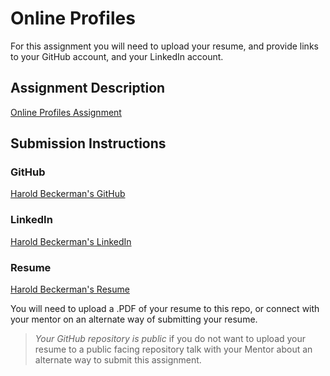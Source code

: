 # Online Profiles
For this assignment you will need to upload your resume, and provide links to your GitHub account, and your LinkedIn account.

## Assignment Description
[Online Profiles Assignment](https://education.launchcode.org/liftoff/assignments/online-profiles/)

## Submission Instructions

### GitHub
[Harold Beckerman's GitHub](https://github.com/Zestymspicy/)

### LinkedIn
[Harold Beckerman's LinkedIn](https://www.LinkedIn.com/in/harold-beckerman)

### Resume

[Harold Beckerman's Resume](Resume2-5-2019.pdf "Resume PDF")

You will need to upload a .PDF of your resume to this repo, or connect with your mentor on an alternate way of submitting your resume.

> *Your GitHub repository is public* if you do not want to upload your resume to a public facing repository talk with your Mentor about an alternate way to submit this assignment.
